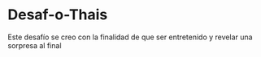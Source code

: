 # Desaf-o-Thais
Este desafío se creo con la finalidad de que ser entretenido y revelar una sorpresa al final 
